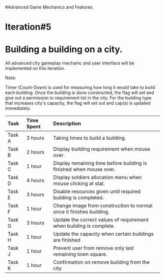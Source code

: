 #Advanced Game Mechanics and Features.
# Iteration#5 #

# Building a building on a city. #

All advanced city gameplay mechanic and user interface will be implemented on this iteration.

Note:

Timer (Count-Down) is used for measuring how long it would take to build each building. Once the building is done constructed, the flag will set and give out a permission to requirement list in the city.
For the building type that increases city's capacity, the flag will set out and cap(s) is updated immediately.



| Task | Time Spent | Description |
|:-----|:-----------|:------------|
| Task A | 3 hours | Taking times to build a building. |
| Task B | 2 hours | Display building requirement when mouse over. |
| Task C | 1 hour | Display remaining time before building is finished when mouse over. |
| Task D | 4 hours| Display soldiers allocation menu when mouse clicking at stat. |
| Task E | 3 hours | Disable resources given until required building is completed. |
| Task F | 1 hour | Change image from construction to normal once it finishes building. |
| Task G | 3 hours | Update the correct values of requirement when building is complete. |
| Task H | 1 hour | Update the capacity when certain buildings are finished |
| Task J | 1 hour | Prevent user from remove only last remaining town square. |
| Task K | 1 hour | Confirmation on remove building from the city |